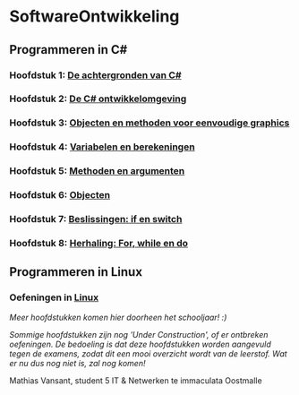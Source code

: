 # SoftwareOntwikkeling
## Programmeren in C#
### Hoofdstuk 1: [De achtergronden van C#](https://github.com/MathiasV-immalle/portfolio/blob/master/EigenNotities/Hoofdstuk1.md)
### Hoofdstuk 2: [De C# ontwikkelomgeving](https://github.com/MathiasV-immalle/portfolio/blob/master/EigenNotities/Hoofdstuk2.md)
### Hoofdstuk 3: [Objecten en methoden voor eenvoudige graphics](https://github.com/MathiasV-immalle/portfolio/blob/master/EigenNotities/Hoofdstuk3.md)
### Hoofdstuk 4: [Variabelen en berekeningen](https://github.com/MathiasV-immalle/portfolio/blob/master/EigenNotities/Hoofdstuk4.md)
### Hoofdstuk 5: [Methoden en argumenten](https://github.com/MathiasV-immalle/portfolio/blob/master/EigenNotities/Hoofdstuk5.md)
### Hoofdstuk 6: [Objecten](https://github.com/MathiasV-immalle/portfolio/blob/master/EigenNotities/Hoofdstuk6.md)
### Hoofdstuk 7: [Beslissingen: if en switch](https://github.com/MathiasV-immalle/portfolio/blob/master/EigenNotities/Hoofdstuk7.md)
### Hoofdstuk 8: [Herhaling: For, while en do]()
## Programmeren in Linux
### Oefeningen in [Linux](https://github.com/MathiasV-immalle/portfolio/blob/master/Linux/Oefeningen/Oefeningen.md)
*Meer hoofdstukken komen hier doorheen het schooljaar! :)*

*Sommige hoofdstukken zijn nog 'Under Construction', of er ontbreken oefeningen. De bedoeling is dat deze hoofdstukken worden aangevuld tegen de examens, zodat dit een mooi overzicht wordt van de leerstof. Wat er nu dus nog niet is, zal nog komen!*

Mathias Vansant, student 5 IT & Netwerken te immaculata Oostmalle
